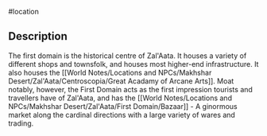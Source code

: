 #location 
## Description
The first domain is the historical centre of Zal'Aata. It houses a variety of different shops and townsfolk, and houses most higher-end infrastructure. It also houses the [[World Notes/Locations and NPCs/Makhshar Desert/Zal'Aata/Centroscopia/Great Acadamy of Arcane Arts]]. Moat notably, however, the First Domain acts as the first impression tourists and travellers have of Zal'Aata, and has the [[World Notes/Locations and NPCs/Makhshar Desert/Zal'Aata/First Domain/Bazaar]] - A ginormous market along the cardinal directions with a large variety of wares and trading.

